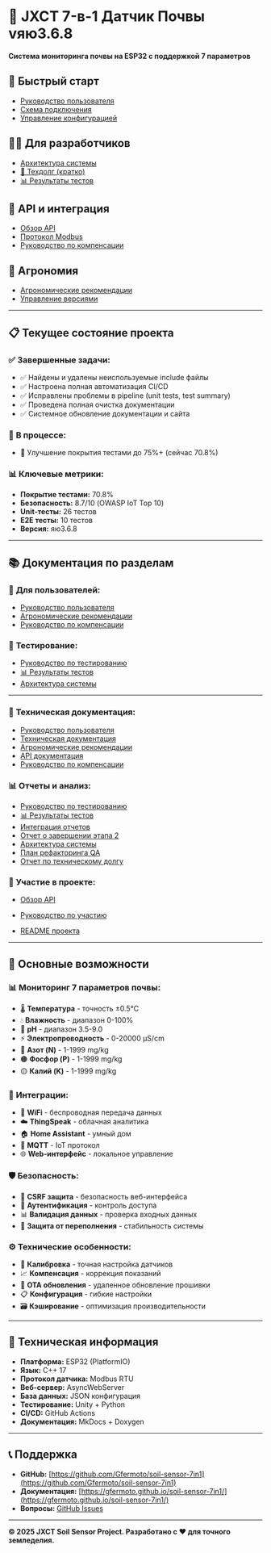 # 🌱 JXCT 7-в-1 Датчик Почвы vяю3 . 6 . 8 
 
 

**Система мониторинга почвы на ESP32 с поддержкой 7 параметров**

## 🚀 Быстрый старт

- [Руководство пользователя](manuals/USER_GUIDE.md)
- [Схема подключения](manuals/WIRING_DIAGRAM.md)
- [Управление конфигурацией](manuals/CONFIG_MANAGEMENT.md)

## 👨‍💻 Для разработчиков

- [Архитектура системы](dev/ARCH_OVERALL.md)
- [🚀 Техдолг (кратко)](dev/TECH_DEBT_QUICK_REFERENCE.md)
- [📊 Результаты тестов](CURRENT_TEST_RESULTS.md)

## 🔧 API и интеграция

- [Обзор API](api-overview.md)
- [Протокол Modbus](manuals/MODBUS_PROTOCOL.md)
- [Руководство по компенсации](manuals/COMPENSATION_GUIDE.md)

## 🌾 Агрономия

- [Агрономические рекомендации](manuals/AGRO_RECOMMENDATIONS.md)
- [Управление версиями](manuals/VERSION_MANAGEMENT.md)

---

## 📋 Текущее состояние проекта

### ✅ **Завершенные задачи:**
- ✅ Найдены и удалены неиспользуемые include файлы
- ✅ Настроена полная автоматизация CI/CD
- ✅ Исправлены проблемы в pipeline (unit tests, test summary)
- ✅ Проведена полная очистка документации
- ✅ Системное обновление документации и сайта

### 🔄 **В процессе:**
- 🔄 Улучшение покрытия тестами до 75%+ (сейчас 70.8%)

### 📊 **Ключевые метрики:**
- **Покрытие тестами:** 70.8%
- **Безопасность:** 8.7/10 (OWASP IoT Top 10)
- **Unit-тесты:** 26 тестов
- **E2E тесты:** 10 тестов
- **Версия:** яю3 . 6 . 8 
 
 

---

## 📚 Документация по разделам

### 👤 **Для пользователей:**
- [Руководство пользователя](manuals/USER_GUIDE.md)
- [Агрономические рекомендации](manuals/AGRO_RECOMMENDATIONS.md)
- [Руководство по компенсации](manuals/COMPENSATION_GUIDE.md)

### 🧪 **Тестирование:**
- [Руководство по тестированию](TESTING_GUIDE.md)
- [📊 Результаты тестов](CURRENT_TEST_RESULTS.md)
- [Архитектура системы](dev/ARCH_OVERALL.md)

---

### 🔧 **Техническая документация:**
- [Руководство пользователя](manuals/USER_GUIDE.md)
- [Техническая документация](manuals/TECHNICAL_DOCS.md)
- [Агрономические рекомендации](manuals/AGRO_RECOMMENDATIONS.md)
- [API документация](manuals/API.md)
- [Руководство по компенсации](manuals/COMPENSATION_GUIDE.md)

### 📊 **Отчеты и анализ:**
- [Руководство по тестированию](TESTING_GUIDE.md)
- [📊 Результаты тестов](CURRENT_TEST_RESULTS.md)
- [Интеграция отчетов](REPORTS_INTEGRATION.md)
- [Отчет о завершении этапа 2](STAGE_2_COMPLETION_REPORT.md)
- [Архитектура системы](dev/ARCH_OVERALL.md)
- [План рефакторинга QA](dev/QA_REFACTORING_PLAN_2025H2.md)
- [Отчет по техническому долгу](dev/TECH_DEBT_REPORT_2025-06.md)

### 🤝 **Участие в проекте:**
- [Обзор API](api-overview.md)
- [Руководство по участию](CONTRIBUTING_DOCS.md)

- [README проекта](https://github.com/Gfermoto/soil-sensor-7in1#readme)

---

## 🌟 Основные возможности

### 📊 **Мониторинг 7 параметров почвы:**
- 🌡️ **Температура** - точность ±0.5°C
- 💧 **Влажность** - диапазон 0-100%
- 🧪 **pH** - диапазон 3.5-9.0
- ⚡ **Электропроводность** - 0-20000 µS/cm
- 🧂 **Азот (N)** - 1-1999 mg/kg
- 🟠 **Фосфор (P)** - 1-1999 mg/kg
- 🟡 **Калий (K)** - 1-1999 mg/kg

### 🔗 **Интеграции:**
- 📡 **WiFi** - беспроводная передача данных
- ☁️ **ThingSpeak** - облачная аналитика
- 🏠 **Home Assistant** - умный дом
- 📱 **MQTT** - IoT протокол
- 🌐 **Web-интерфейс** - локальное управление

### 🛡️ **Безопасность:**
- 🔐 **CSRF защита** - безопасность веб-интерфейса
- 🔑 **Аутентификация** - контроль доступа
- 📊 **Валидация данных** - проверка входных данных
- 🚫 **Защита от переполнения** - стабильность системы

### ⚙️ **Технические особенности:**
- 🔧 **Калибровка** - точная настройка датчиков
- 📈 **Компенсация** - коррекция показаний
- 🔄 **OTA обновления** - удаленное обновление прошивки
- 📋 **Конфигурация** - гибкие настройки
- 🗃️ **Кэширование** - оптимизация производительности

---

## 🔧 Техническая информация

- **Платформа:** ESP32 (PlatformIO)
- **Язык:** C++ 17
- **Протокол датчика:** Modbus RTU
- **Веб-сервер:** AsyncWebServer
- **База данных:** JSON конфигурация
- **Тестирование:** Unity + Python
- **CI/CD:** GitHub Actions
- **Документация:** MkDocs + Doxygen

---

## 📞 Поддержка

- **GitHub:** [https://github.com/Gfermoto/soil-sensor-7in1](https://github.com/Gfermoto/soil-sensor-7in1)
- **Документация:** [https://gfermoto.github.io/soil-sensor-7in1/](https://gfermoto.github.io/soil-sensor-7in1/)
- **Вопросы:** [GitHub Issues](https://github.com/Gfermoto/soil-sensor-7in1/issues)

---

**© 2025 JXCT Soil Sensor Project. Разработано с ❤️ для точного земледелия.**
